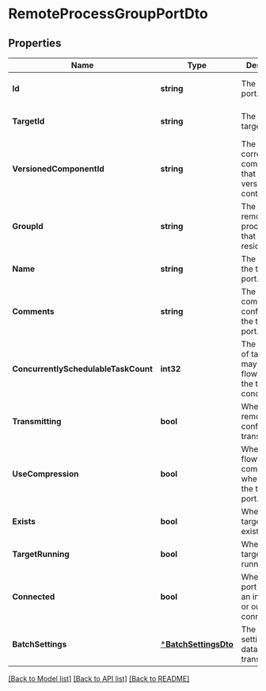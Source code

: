 # RemoteProcessGroupPortDto

## Properties
Name | Type | Description | Notes
------------ | ------------- | ------------- | -------------
**Id** | **string** | The id of the port. | [optional] [default to null]
**TargetId** | **string** | The id of the target port. | [optional] [default to null]
**VersionedComponentId** | **string** | The ID of the corresponding component that is under version control | [optional] [default to null]
**GroupId** | **string** | The id of the remote process group that the port resides in. | [optional] [default to null]
**Name** | **string** | The name of the target port. | [optional] [default to null]
**Comments** | **string** | The comments as configured on the target port. | [optional] [default to null]
**ConcurrentlySchedulableTaskCount** | **int32** | The number of task that may transmit flowfiles to the target port concurrently. | [optional] [default to null]
**Transmitting** | **bool** | Whether the remote port is configured for transmission. | [optional] [default to null]
**UseCompression** | **bool** | Whether the flowfiles are compressed when sent to the target port. | [optional] [default to null]
**Exists** | **bool** | Whether the target port exists. | [optional] [default to null]
**TargetRunning** | **bool** | Whether the target port is running. | [optional] [default to null]
**Connected** | **bool** | Whether the port has either an incoming or outgoing connection. | [optional] [default to null]
**BatchSettings** | [***BatchSettingsDto**](BatchSettingsDTO.md) | The batch settings for data transmission. | [optional] [default to null]

[[Back to Model list]](../README.md#documentation-for-models) [[Back to API list]](../README.md#documentation-for-api-endpoints) [[Back to README]](../README.md)


